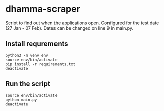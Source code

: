 # dhamma-scraper

Script to find out when the applications open.
Configured for the test date (27 Jan - 07 Feb). Dates can be changed on line 9 in main.py.

## Install requrements
```
python3 -m venv env
source env/bin/activate
pip install -r requirements.txt
deactivate
```

## Run the script
```
source env/bin/activate
python main.py
deactivate
```
